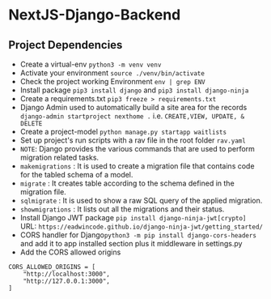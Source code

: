 # NextJS-Django-Backend

## Project Dependencies
- Create a virtual-env `python3 -m venv venv`
- Activate your environment `source ./venv/bin/activate`
- Check the project working Environment `env | grep ENV`
- Install package `pip3 install django` and `pip3 install django-ninja`
- Create a requirements.txt `pip3 freeze > requirements.txt`
- Django Admin used to automatically build a site area for the records ` django-admin startproject nexthome . ` i.e. `CREATE,VIEW, UPDATE, & DELETE`
- Create a project-model `python manage.py startapp waitlists`
- Set up project's run scripts with a rav file in the root folder `rav.yaml`
- `NOTE`: Django provides the various commands that are used to perform migration related tasks. 
- `makemigrations` : It is used to create a migration file that contains code for the tabled schema of a model.
- `migrate` : It creates table according to the schema defined in the migration file.
- `sqlmigrate` : It is used to show a raw SQL query of the applied migration.
- `showmigrations` : It lists out all the migrations and their status.
- Install Django JWT package `pip install django-ninja-jwt[crypto]` URL: `https://eadwincode.github.io/django-ninja-jwt/getting_started/`
- CORS handler for Django`python3 -m pip install django-cors-headers` and add it to app installed section plus it middleware in settings.py
- Add the CORS allowed origins 
```
CORS_ALLOWED_ORIGINS = [
    "http://localhost:3000",
    "http://127.0.0.1:3000",
]
```